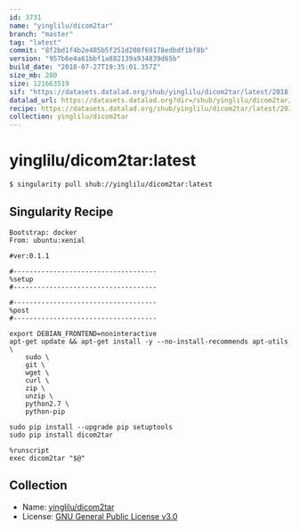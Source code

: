 ```yaml
---
id: 3731
name: "yinglilu/dicom2tar"
branch: "master"
tag: "latest"
commit: "8f2bd1f4b2e405b5f251d208f69178edbdf1bf8b"
version: "957b6e4a61bbf1a882139a934839d65b"
build_date: "2018-07-27T19:35:01.357Z"
size_mb: 280
size: 121663519
sif: "https://datasets.datalad.org/shub/yinglilu/dicom2tar/latest/2018-07-27-8f2bd1f4-957b6e4a/957b6e4a61bbf1a882139a934839d65b.simg"
datalad_url: https://datasets.datalad.org?dir=/shub/yinglilu/dicom2tar/latest/2018-07-27-8f2bd1f4-957b6e4a/
recipe: https://datasets.datalad.org/shub/yinglilu/dicom2tar/latest/2018-07-27-8f2bd1f4-957b6e4a/Singularity
collection: yinglilu/dicom2tar
---
```


# yinglilu/dicom2tar:latest

```bash
$ singularity pull shub://yinglilu/dicom2tar:latest
```

## Singularity Recipe

```singularity
Bootstrap: docker
From: ubuntu:xenial

#ver:0.1.1

#------------------------------------
%setup
#------------------------------------

#------------------------------------
%post
#------------------------------------

export DEBIAN_FRONTEND=noninteractive
apt-get update && apt-get install -y --no-install-recommends apt-utils \
    sudo \
    git \
    wget \
    curl \
    zip \
    unzip \
    python2.7 \
    python-pip
    
sudo pip install --upgrade pip setuptools
sudo pip install dicom2tar

%runscript 
exec dicom2tar "$@"
```

## Collection

 - Name: [yinglilu/dicom2tar](https://github.com/yinglilu/dicom2tar)
 - License: [GNU General Public License v3.0](https://api.github.com/licenses/gpl-3.0)

